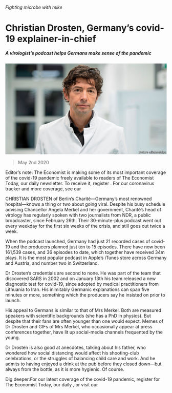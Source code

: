 ###### Fighting microbe with mike

# Christian Drosten, Germany’s covid-19 explainer-in-chief 

##### A virologist’s podcast helps Germans make sense of the pandemic 

![image](images/20200502_EUP002_0.jpg) 

> May 2nd 2020 

Editor’s note: The Economist is making some of its most important coverage of the covid-19 pandemic freely available to readers of The Economist Today, our daily newsletter. To receive it, register . For our coronavirus tracker and more coverage, see our 

CHRISTIAN DROSTEN of Berlin’s Charité—Germany’s most renowned hospital—knows a thing or two about going viral. Despite his busy schedule advising Chancellor Angela Merkel and her government, Charité’s head of virology has regularly spoken with two journalists from NDR, a public broadcaster, since February 26th. Their 30-minute-plus podcast went out every weekday for the first six weeks of the crisis, and still goes out twice a week.

When the podcast launched, Germany had just 21 recorded cases of covid-19 and the producers planned just ten to 15 episodes. There have now been 161,539 cases, and 36 episodes to date, which together have received 34m plays. It is the most popular podcast in Apple’s iTunes store across Germany and Austria, and number two in Switzerland.


Dr Drosten’s credentials are second to none. He was part of the team that discovered SARS in 2002 and on January 13th his team released a new diagnostic test for covid-19, since adopted by medical practitioners from Lithuania to Iran. His inimitably Germanic explanations can span five minutes or more, something which the producers say he insisted on prior to launch.

His appeal to Germans is similar to that of Mrs Merkel. Both are measured speakers with scientific backgrounds (she has a PhD in physics). But despite that their fans are often younger than one would expect. Memes of Dr Drosten and GIFs of Mrs Merkel, who occasionally appear at press conferences together, have lit up social-media channels frequented by the young.

Dr Drosten is also good at anecdotes, talking about his father, who wondered how social distancing would affect his shooting-club celebrations, or the struggles of balancing child care and work. And he admits to having enjoyed a drink at the pub before they closed down—but always from the bottle, as it is more hygienic. Of course.

Dig deeper:For our latest coverage of the covid-19 pandemic, register for The Economist Today, our daily , or visit our 


